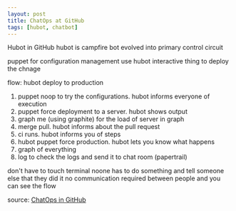 ```yaml
---
layout: post
title: ChatOps at GitHub
tags: [hubot, chatbot]
---
```


Hubot in GitHub
hubot is campfire bot
evolved into primary control circuit

puppet for configuration management
use hubot interactive thing to deploy the chnage


flow: hubot deploy to production
1. puppet noop to try the configurations. hubot informs everyone of execution
2. puppet force deployment to a server. hubot shows output
3. graph me (using graphite) for the load of server in graph
4. merge pull. hubot informs about the pull request
4. ci runs. hubot informs you of steps
4. hubot puppet force production. hubot lets you know what happens
4. graph of everything
4. log to check the logs and send it to chat room (papertrail)

don't have to touch terminal
noone has to do something and tell someone else that they did it
no communication required between people and you can see the flow

source:
[ChatOps in GitHub](https://www.youtube.com/watch?v=NST3u-GjjFw)
